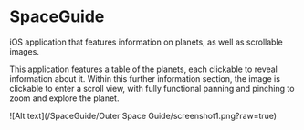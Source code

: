 # SpaceGuide
iOS application that features information on planets, as well as scrollable images.

This application features a table of the planets, each clickable to reveal information about it. 
Within this further information section, the image is clickable to enter a scroll view, with fully functional
panning and pinching to zoom and explore the planet.

![Alt text](/SpaceGuide/Outer Space Guide/screenshot1.png?raw=true)

